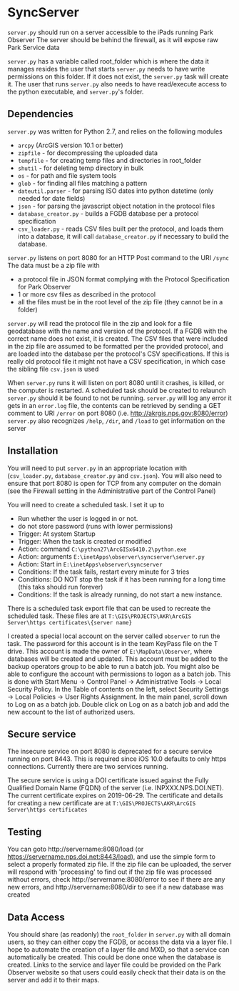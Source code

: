 SyncServer
==========

`server.py` should run on a server accessible to the iPads running Park Observer
The server should be behind the firewall, as it will expose raw Park Service data

`server.py` has a variable called root_folder which is where the data it manages resides
the user that starts `server.py` needs to have write permissions on this folder.  If it
does not exist, the `server.py` task will create it.  The user that runs `server.py`
also needs to have read/execute access to the python executable, and `server.py`'s folder.

Dependencies
------------
`server.py` was written for Python 2.7, and relies on the following modules

  * `arcpy`  (ArcGIS version 10.1 or better)
  * `zipfile` - for decompressing the uploaded data
  * `tempfile` - for creating temp files and directories in root_folder
  * `shutil` - for deleting temp directory in bulk
  * `os` - for path and file system tools
  * `glob` - for finding all files matching a pattern
  * `dateutil.parser` - for parsing ISO dates into python datetime (only needed for date fields)
  * `json` - for parsing the javascript object notation in the protocol files
  * `database_creator.py` - builds a FGDB database per a protocol specification
  * `csv_loader.py` - reads CSV files built per the protocol, and loads them into a database,
    it will call `database_creator.py` if necessary to build the database.

`server.py` listens on port 8080 for an HTTP Post command to the URI `/sync`
The data must be a zip file with
  * a protocol file in JSON format complying with the Protocol Specification for Park Observer
  * 1 or more csv files as described in the protocol
  * all the files must be in the root level of the zip file (they cannot be in a folder)

`server.py` will read the protocol file in the zip and look for a file geodatabase with the
name and version of the protocol.  If a FGDB with the correct name does not exist, it is
created.  The CSV files that were included in the zip file are assumed to be formatted per
the provided protocol, and are loaded into the database per the protocol's CSV
specifications.  If this is really old protocol file it might not have a CSV
specification, in which case the sibling file `csv.json` is used

When `server.py` runs it will listen on port 8080 until it crashes, is killed, or the computer
is restarted.  A scheduled task should be created to relaunch `server.py` should it be found
to not be running.  `server.py` will log any error it gets in an `error.log` file, the contents
can be retrieved by sending a GET comment to URI `/error` on port 8080 (i.e. http://akrgis.nps.gov:8080/error)
`server.py` also recognizes `/help`, `/dir`, and `/load` to get information on the server

Installation
------------
You will need to put `server.py` in an appropriate location with (`csv_loader.py`,
`database_creator.py` and `csv.json`). You will also need to ensure that port 8080
is open for TCP from any computer on the domain (see the Firewall setting in the
  Administrative part of the Control Panel)

You will need to create a scheduled task.  I set it up to

 * Run whether the user is logged in or not.
 * do not store password (runs with lower permissions)
 * Trigger: At system Startup
 * Trigger: When the task is created or modified
 * Action: command `C:\python27\ArcGISx6410.2\python.exe`
 * Action: arguments `E:\inetApps\observer\syncserver\server.py`
 * Action: Start in `E:\inetApps\observer\syncserver`
 * Conditions: If the task fails, restart every minute for 3 tries
 * Conditions: DO NOT stop the task if it has been running for a long time (this taks should run forever)
 * Conditions: If the task is already running, do not start a new instance.

 There is a scheduled task export file that can be used to recreate the scheduled task.  These files are at `T:\GIS\PROJECTS\AKR\ArcGIS Server\https certificates\{server name}`

I created a special local account on the server called `observer` to run the task.  The password for this account is in the team KeyPass file on the T drive.
This account is made the owner of `E:\MapData\Observer`, where databases will be created and updated.
This account must be added to the backup operators group to be able to run a batch job.
You might also be able to configure the account with permissions to logon as a batch job.
This is done with Start Menu -> Control Panel -> Administrative Tools -> Local Security Policy.
In the Table of contents on the left, select Security Settings -> Local Policies -> User Rights Assignment.
In the main panel, scroll down to Log on as a batch job.
Double click on Log on as a batch job and add the new account to the list of authorized users.

Secure service
--------------
The insecure service on port 8080 is deprecated for a secure service running on
port 8443. This is required since iOS 10.0 defaults to only https
connections.  Currently there are two services running.

The secure service is using a DOI certificate issued against the Fully Qualified
Domain Name (FQDN) of the server (i.e. INPXXX.NPS.DOI.NET). The current certificate expires on 2019-06-29.
The certificate and details for creating a new certificate are at
`T:\GIS\PROJECTS\AKR\ArcGIS Server\https certificates`


Testing
-------

You can goto http://servername:8080/load (or https://servername.nps.doi.net:8443/load), and use the simple form to select a properly
formated zip file.  If the zip file can be uploaded, the server will respond with 'processing'
to find out if the zip file was processed without errors, check http://servername:8080/error
to see if there are any new errors, and http://servername:8080/dir to see if a new database was created

Data Access
-----------
You should share (as readonly) the `root_folder` in `server.py` with all domain users, so they can either copy
the FGDB, or access the data via a layer file.  I hope to automate the creation of a layer file
and MXD, so that a service can automatically be created.  This could be done once when the database
is created.  Links to the service and layer file could be provided on the Park Observer website
so that users could easily check that their data is on the server and add it to their maps.
